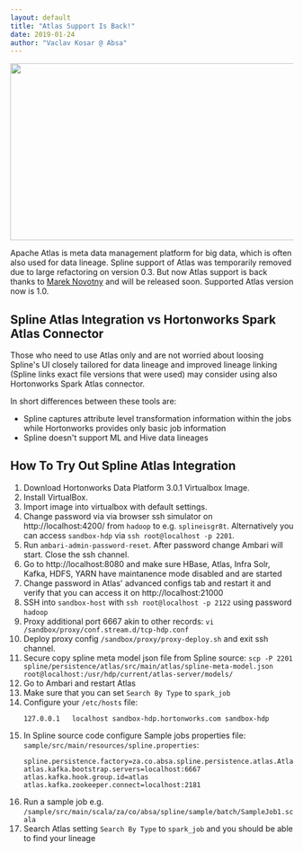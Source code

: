 ```yaml
---
layout: default
title: "Atlas Support Is Back!"
date: 2019-01-24
author: "Vaclav Kosar @ Absa"
---
```

<img src="{{ site.url }}{{ site.baseurl }}/assets/spline-atlas-ingested-lineage-2.png" width="560" height="315" />

Apache Atlas is meta data management platform for big data, which is often also used for data lineage. Spline support of Atlas was temporarily removed due to large refactoring on version 0.3. But now Atlas support is back thanks to [Marek Novotny](https://github.com/mn-mikke) and will be released soon. Supported Atlas version now is 1.0.


## Spline Atlas Integration vs Hortonworks Spark Atlas Connector

Those who need to use Atlas only and are not worried about loosing Spline's UI closely tailored for data lineage and improved lineage linking (Spline links exact file versions that were used) may consider using also Hortonworks Spark Atlas connector.

In short differences between these tools are:
- Spline captures attribute level transformation information within the jobs while Hortonworks provides only basic job information
- Spline doesn't support ML and Hive data lineages


## How To Try Out Spline Atlas Integration

1. Download Hortonworks Data Platform 3.0.1 Virtualbox Image.
2. Install VirtualBox.
3. Import image into virtualbox with default settings.
4. Change password via via browser ssh simulator on http://localhost:4200/ from ```hadoop``` to e.g. ```splineisgr8t```. Alternatively you can access ```sandbox-hdp``` via ```ssh root@localhost -p 2201```.
5. Run ```ambari-admin-password-reset```. After password change Ambari will start. Close the ssh channel.
6. Go to  http://localhost:8080 and make sure HBase, Atlas, Infra Solr, Kafka, HDFS, YARN have maintanence mode disabled and are started
7. Change password in Atlas' advanced configs tab and restart it and verify that you can access it on http://localhost:21000
8. SSH into ```sandbox-host``` with ```ssh root@localhost -p 2122``` using password ```hadoop```
9. Proxy additional port 6667 akin to other records: ```vi /sandbox/proxy/conf.stream.d/tcp-hdp.conf``` 
10. Deploy proxy config ```/sandbox/proxy/proxy-deploy.sh``` and exit ssh channel.
11. Secure copy spline meta model json file from Spline source: ```scp -P 2201 spline/persistence/atlas/src/main/atlas/spline-meta-model.json root@localhost:/usr/hdp/current/atlas-server/models/```
12. Go to Ambari and restart Atlas
13. Make sure that you can set ```Search By Type``` to ```spark_job```
14. Configure your ```/etc/hosts``` file:
    ```
    127.0.0.1	localhost sandbox-hdp.hortonworks.com sandbox-hdp
    ```
15. In Spline source code configure Sample jobs properties file: ```sample/src/main/resources/spline.properties```:
    ```
    spline.persistence.factory=za.co.absa.spline.persistence.atlas.AtlasPersistenceFactory
    atlas.kafka.bootstrap.servers=localhost:6667
    atlas.kafka.hook.group.id=atlas
    atlas.kafka.zookeeper.connect=localhost:2181
    ```
16. Run a sample job e.g. ```/sample/src/main/scala/za/co/absa/spline/sample/batch/SampleJob1.scala```
17. Search Atlas setting ```Search By Type``` to ```spark_job``` and you should be able to find your lineage
